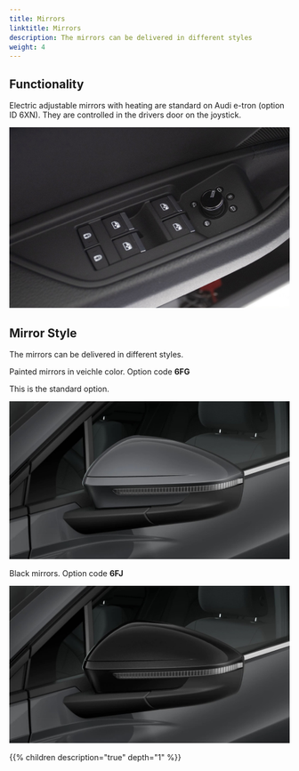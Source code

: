 ```yaml
---
title: Mirrors
linktitle: Mirrors
description: The mirrors can be delivered in different styles
weight: 4
---
```


## Functionality

Electric adjustable mirrors with heating are standard on Audi e-tron (option ID 6XN). They are controlled in the drivers door on the joystick.

![Mirror control](control.jpg "Mirrors are controlled in driver door" )

## Mirror Style

The mirrors can be delivered in different styles.

Painted mirrors in veichle color. Option code **6FG**

This is the standard option.

![Painted mirros](paintedmirrors.jpg "Painted mirrors in veichle colors")

Black mirrors. Option code **6FJ**

![Black mirrors](blackmirrors.jpg "Black mirrors")

{{% children description="true" depth="1" %}}
